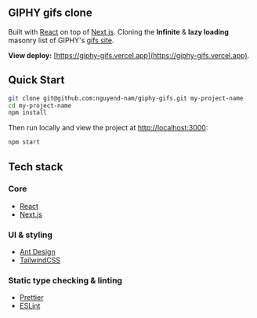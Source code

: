 ## GIPHY gifs clone

Built with [React](https://reactjs.org/) on top of [Next.js](https://nextjs.org/). Cloning the **Infinite** & **lazy loading** masonry list of GIPHY's [gifs site](https://giphy.com/trending-gifs).

**View deploy:** [https://giphy-gifs.vercel.app](https://giphy-gifs.vercel.app).

## Quick Start

```bash
git clone git@github.com:nguyend-nam/giphy-gifs.git my-project-name
cd my-project-name
npm install
```

Then run locally and view the project at [http://localhost:3000](http://localhost:3000):

```bash
npm start
```

## Tech stack

### Core

- [React](https://reactjs.org/)
- [Next.js](https://nextjs.org/)

### UI & styling

- [Ant Design](https://ant.design/)
- [TailwindCSS](https://tailwindcss.com/)

### Static type checking & linting

- [Prettier](https://prettier.io/)
- [ESLint](http://eslint.org/)
